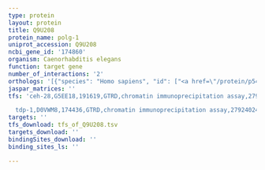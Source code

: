 ```yaml
---
type: protein
layout: protein
title: Q9U208
protein_name: polg-1
uniprot_accession: Q9U208
ncbi_gene_id: '174860'
organism: Caenorhabditis elegans
function: target gene
number_of_interactions: '2'
orthologs: '[{"species": "Homo sapiens", "id": ["<a href=\"/protein/p54098\">P54098</a>"]}, {"species": "Mus musculus", "id": ["<a href=\"/protein/q75wc0\">Q75WC0</a>"]}, {"species": "Rattus norvegicus", "id": ["<a href=\"/protein/q9qyv8\">Q9QYV8</a>"]}, {"species": "Drosophila melanogaster", "id": ["<a href=\"/protein/q27607\">Q27607</a>"]}, {"species": "Danio rerio", "id": ["<a href=\"/protein/f8w5r6\">F8W5R6</a>"]}, {"species": "Saccharomyces cerevisiae", "id": ["<a href=\"/protein/p15801\">P15801</a>"]}]'
jaspar_matrices: ''
tfs: 'ceh-28,G5EE18,191619,GTRD,chromatin immunoprecipitation assay,27924024%5Buid%5D,No

  tdp-1,D0VWM8,174436,GTRD,chromatin immunoprecipitation assay,27924024%5Buid%5D,No'
targets: ''
tfs_download: tfs_of_Q9U208.tsv
targets_download: ''
bindingSites_download: ''
binding_sites_ls: ''

---
```

